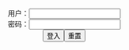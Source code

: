 <form name="f" action="">
<center>用户：<INPUT TYPE="text" NAME="" id="name"><br></center>
<center>密码：<INPUT TYPE="password" NAME="" id="pass"><br></center>
<center><INPUT TYPE="button" value="登入" onclick="check()"><INPUT TYPE="reset" value="重置"></center>
</form>

<div id="a" style="display: none">

<script>
document.addEventListener('DOMContentLoaded',function(){
new SmartPhoto(".js-smartphoto");
});

function check(){
var name=document.getElementById("name").value;
var pass=document.getElementById("pass").value;
var y = document.getElementById("a");
if(name=="" && pass=="y"){
y.style.display = "block";
}else{
y.style.display = "none";
}
}

var p = 'https://slack-imgs.com/?url=';



</script>

</div>

<link rel="stylesheet" href="https://cdn.jsdelivr.net/gh/appleple/SmartPhoto/css/smartphoto.min.css">
<script src="https://cdn.jsdelivr.net/gh/appleple/SmartPhoto/js/smartphoto.min.js"></script>
